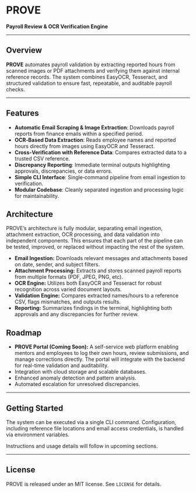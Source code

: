 # PROVE  
**Payroll Review & OCR Verification Engine**

---

## Overview

**PROVE** automates payroll validation by extracting reported hours from scanned images or PDF attachments and verifying them against internal reference records. The system combines EasyOCR, Tesseract, and structured validation to ensure fast, repeatable, and auditable payroll checks.

---

## Features

- **Automatic Email Scraping & Image Extraction**: Downloads payroll reports from finance emails within a specified period.  
- **OCR‑Based Data Extraction**: Reads employee names and reported hours directly from images using EasyOCR and Tesseract.  
- **Cross‑Verification with Reference Data**: Compares extracted data to a trusted CSV reference.  
- **Discrepancy Reporting**: Immediate terminal outputs highlighting approvals, discrepancies, or data errors.  
- **Simple CLI Interface**: Single‑command pipeline from email ingestion to verification.  
- **Modular Codebase**: Cleanly separated ingestion and processing logic for maintainability.  

## Architecture

PROVE’s architecture is fully modular, separating email ingestion, attachment extraction, OCR processing, and data validation into independent components. This ensures that each part of the pipeline can be tested, improved, or replaced without impacting the rest of the system.

- **Email Ingestion:** Downloads relevant messages and attachments based on date, sender, and subject filters.
- **Attachment Processing:** Extracts and stores scanned payroll reports from multiple formats (PDF, JPEG, PNG, etc).
- **OCR Engine:** Utilizes both EasyOCR and Tesseract for robust recognition across varied document layouts.
- **Validation Engine:** Compares extracted names/hours to a reference CSV, flags mismatches, and outputs results.
- **Reporting:** Summarizes findings in the terminal, highlighting both approvals and any discrepancies for further review.

## Roadmap

- **PROVE Portal (Coming Soon):** A self-service web platform enabling mentors and employees to log their own hours, review submissions, and manage corrections directly. The portal will integrate with the backend for real-time validation and auditability.
- Integration with cloud storage and scalable databases.
- Enhanced anomaly detection and pattern analysis.
- Automated escalation for unresolved discrepancies.

---

## Getting Started

The system can be executed via a single CLI command. Configuration, including reference file locations and email access credentials, is handled via environment variables.

Instructions and usage details will follow in upcoming sections.

---

## License

PROVE is released under an MIT license. See `LICENSE` for details.

